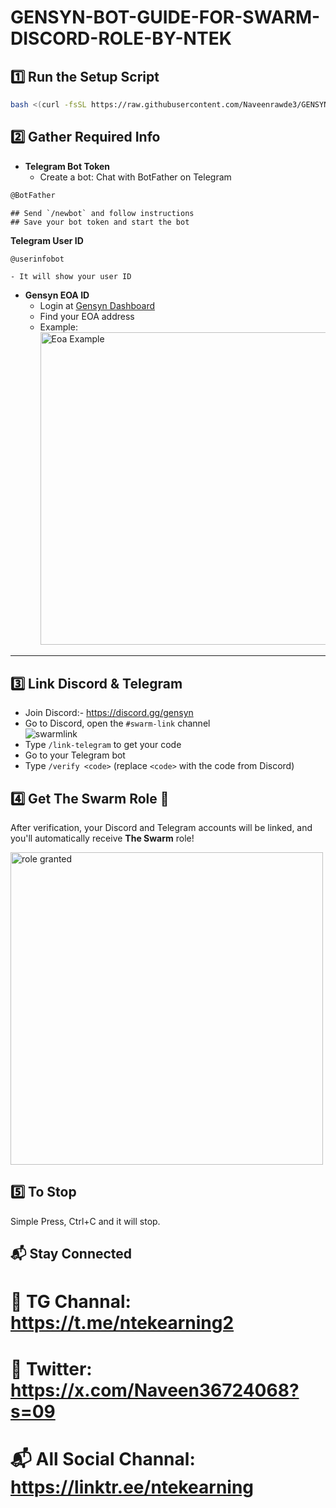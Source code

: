 # GENSYN-BOT-GUIDE-FOR-SWARM-DISCORD-ROLE-BY-NTEK

## 1️⃣ Run the Setup Script

```bash
bash <(curl -fsSL https://raw.githubusercontent.com/Naveenrawde3/GENSYN-BOT-GUIDE-FOR-SWARM-DISCORD-ROLE-BY-NTEK/main/run.sh)
```

## 2️⃣ Gather Required Info

- **Telegram Bot Token**  
    - Create a bot: Chat with BotFather on Telegram

```bash
@BotFather
```

    ## Send `/newbot` and follow instructions  
    ## Save your bot token and start the bot

 **Telegram User ID**  

```bash
@userinfobot
```
    - It will show your user ID

- **Gensyn EOA ID**  
    - Login at [Gensyn Dashboard](https://dashboard.gensyn.ai/)  
    - Find your EOA address  
    - Example:  
        <img src="eoaexample.png" width="500px" alt="Eoa Example" />

---

## 3️⃣ Link Discord & Telegram

- Join Discord:- https://discord.gg/gensyn
- Go to Discord, open the `#swarm-link` channel  
    <img src="Swarmlink.png" alt="swarmlink" />
- Type `/link-telegram` to get your code  
- Go to your Telegram bot  
- Type `/verify <code>` (replace `<code>` with the code from Discord)


## 4️⃣ Get The Swarm Role 🎉

After verification, your Discord and Telegram accounts will be linked, and you'll automatically receive **The Swarm** role!

<img src="role.png" width="500px" alt="role granted" />


## 5️⃣ To Stop

Simple Press, Ctrl+C and it will stop.

## 📬 Stay Connected

# 📢 TG Channal: https://t.me/ntekearning2
# 📍 Twitter: https://x.com/Naveen36724068?s=09
# 📬 All Social Channal: https://linktr.ee/ntekearning

